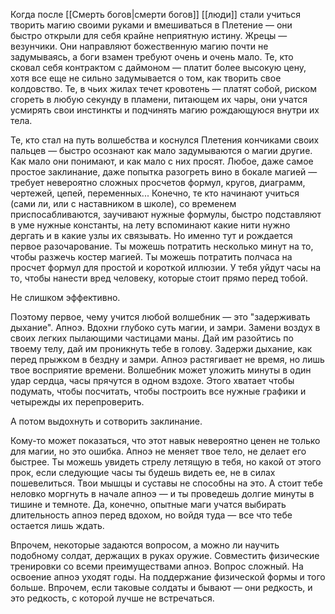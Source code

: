 Когда после [[Смерть богов|смерти богов]] [[люди]] стали учиться творить магию своими руками и вмешиваться в Плетение — они быстро открыли для себя крайне неприятную истину. Жрецы — везунчики. Они направляют божественную магию почти не задумываясь, а боги взамен требуют очень и очень мало. Те, кто сковал себя контрактом с даймоном — платит более высокую цену, хотя все еще не сильно задумывается о том, как творить свое колдовство. Те, в чьих жилах течет кровотень — платят собой, риском сгореть в любую секунду в пламени, питающем их чары, они учатся усмирять свои инстинкты и подчинять магию рождающуюся внутри их тела.

Те, кто стал на путь волшебства и коснулся Плетения кончиками своих пальцев — быстро осознают как мало задумываются о магии другие. Как мало они понимают, и как мало с них просят. Любое, даже самое простое заклинание, даже попытка разогреть вино в бокале магией — требует невероятно сложных просчетов формул, кругов, диаграмм, чертежей, цепей, переменных... Конечно, те кто начинают учиться (сами ли, или с наставником в школе), со временем приспосабливаются, заучивают нужные формулы, быстро подставляют в уме нужные константы, на лету вспоминают какие нити нужно дергать и в какие узлы их связывать. Но именно тут и рождается первое разочарование. Ты можешь потратить несколько минут на то, чтобы разжечь костер магией. Ты можешь потратить полчаса на просчет формул для простой и короткой иллюзии. У тебя уйдут часы на то, чтобы нанести вред человеку, которые стоит прямо перед тобой.

Не слишком эффективно.

Поэтому первое, чему учится любой волшебник — это "задерживать дыхание". Апноэ. Вдохни глубоко суть магии, и замри. Замени воздух в своих легких пылающими частицами маны. Дай им разойтись по твоему телу, дай им проникнуть тебе в голову. Задержи дыхание, как перед прыжком в бездну и замри. Апноэ растягивает не время, но лишь твое восприятие времени. Волшебник может уложить минуты в один удар сердца, часы прячутся в одном вздохе. Этого хватает чтобы подумать, чтобы посчитать, чтобы построить все нужные графики и четырежды их перепроверить.

А потом выдохнуть и сотворить заклинание.

Кому-то может показаться, что этот навык невероятно ценен не только для магии, но это ошибка. Апноэ не меняет твое тело, не делает его быстрее. Ты можешь увидеть стрелу летящую в тебя, но какой от этого прок, если следующие часы ты будешь видеть ее, не в силах пошевелиться. Твои мышцы и суставы не способны на это. А стоит тебе неловко моргнуть в начале апноэ — и ты проведешь долгие минуты в тишине и темноте. Да, конечно, опытные маги учатся выбирать длительность апноэ перед вдохом, но войдя туда — все что тебе остается лишь ждать.

Впрочем, некоторые задаются вопросом, а можно ли научить подобному солдат, держащих в руках оружие. Совместить физические тренировки со всеми преимуществами апноэ. Вопрос сложный. На освоение апноэ уходят годы. На поддержание физической формы и того больше. Впрочем, если таковые солдаты и бывают — они редкость, и это редкость, с которой лучше не встречаться. 
